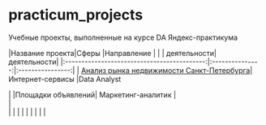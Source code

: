 # practicum_projects
Учебные проекты, выполненные на курсе DA Яндекс-практикума 

|Название проекта|Сферы |Направление |
|                | деятельности|деятельности|
|:-------------------------------------------:|:---------------:|:----------------:|
| [Анализ рынка недвижимости Санкт-Петербурга](SPb_real_estate)|Интернет-сервисы   |Data Analyst

|                                             |Площадки объявлений| Маркетинг-аналитик                  |  
|    
|                                             | |
|                                           |                    |
|                                           |
|
